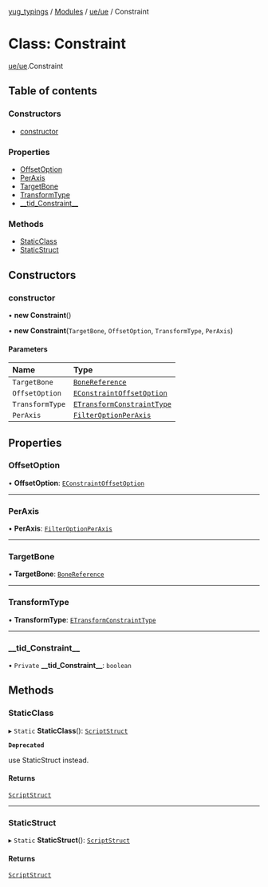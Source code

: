 [yug_typings](../README.md) / [Modules](../modules.md) / [ue/ue](../modules/ue_ue.md) / Constraint

# Class: Constraint

[ue/ue](../modules/ue_ue.md).Constraint

## Table of contents

### Constructors

- [constructor](ue_ue.Constraint.md#constructor)

### Properties

- [OffsetOption](ue_ue.Constraint.md#offsetoption)
- [PerAxis](ue_ue.Constraint.md#peraxis)
- [TargetBone](ue_ue.Constraint.md#targetbone)
- [TransformType](ue_ue.Constraint.md#transformtype)
- [\_\_tid\_Constraint\_\_](ue_ue.Constraint.md#__tid_constraint__)

### Methods

- [StaticClass](ue_ue.Constraint.md#staticclass)
- [StaticStruct](ue_ue.Constraint.md#staticstruct)

## Constructors

### constructor

• **new Constraint**()

• **new Constraint**(`TargetBone`, `OffsetOption`, `TransformType`, `PerAxis`)

#### Parameters

| Name | Type |
| :------ | :------ |
| `TargetBone` | [`BoneReference`](ue_ue.BoneReference.md) |
| `OffsetOption` | [`EConstraintOffsetOption`](../enums/ue_ue.EConstraintOffsetOption.md) |
| `TransformType` | [`ETransformConstraintType`](../enums/ue_ue.ETransformConstraintType.md) |
| `PerAxis` | [`FilterOptionPerAxis`](ue_ue.FilterOptionPerAxis.md) |

## Properties

### OffsetOption

• **OffsetOption**: [`EConstraintOffsetOption`](../enums/ue_ue.EConstraintOffsetOption.md)

___

### PerAxis

• **PerAxis**: [`FilterOptionPerAxis`](ue_ue.FilterOptionPerAxis.md)

___

### TargetBone

• **TargetBone**: [`BoneReference`](ue_ue.BoneReference.md)

___

### TransformType

• **TransformType**: [`ETransformConstraintType`](../enums/ue_ue.ETransformConstraintType.md)

___

### \_\_tid\_Constraint\_\_

• `Private` **\_\_tid\_Constraint\_\_**: `boolean`

## Methods

### StaticClass

▸ `Static` **StaticClass**(): [`ScriptStruct`](ue_ue.ScriptStruct.md)

**`Deprecated`**

use StaticStruct instead.

#### Returns

[`ScriptStruct`](ue_ue.ScriptStruct.md)

___

### StaticStruct

▸ `Static` **StaticStruct**(): [`ScriptStruct`](ue_ue.ScriptStruct.md)

#### Returns

[`ScriptStruct`](ue_ue.ScriptStruct.md)
